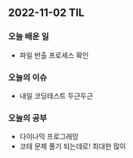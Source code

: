 ## 2022-11-02 TIL

### 오늘 배운 일
* 파일 반출 프로세스 확인

### 오늘의 이슈
* 내일 코딩테스트 두근두근

### 오늘의 공부
* 다이나믹 프로그래밍
* 코테 문제 풀기 되는데로! 최대한 많이
